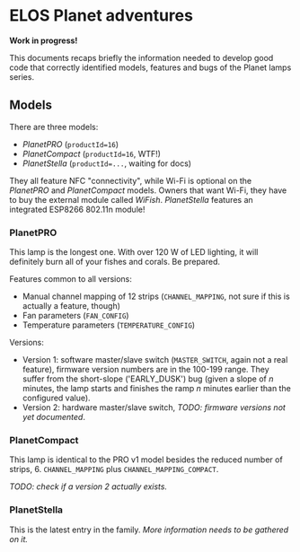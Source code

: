 # ELOS Planet adventures
**Work in progress!**

This documents recaps briefly the information needed to develop good code that correctly identified models, features and bugs of the Planet lamps series.

## Models
There are three models:

* *PlanetPRO* (`productId=16`)
* *PlanetCompact* (`productId=16`, WTF!)
* *PlanetStella* (`productId=...`, waiting for docs)

They all feature NFC "connectivity", while Wi-Fi is optional on the *PlanetPRO* and *PlanetCompact* models. Owners that want Wi-Fi, they have to buy the external module called *WiFish*. *PlanetStella* features an integrated ESP8266 802.11n module!

### PlanetPRO
This lamp is the longest one. With over 120 W of LED lighting, it will definitely burn all of your fishes and corals. Be prepared.

Features common to all versions:
* Manual channel mapping of 12 strips (`CHANNEL_MAPPING`, not sure if this is actually a feature, though)
* Fan parameters (`FAN_CONFIG`)
* Temperature parameters (`TEMPERATURE_CONFIG`)

Versions:
* Version 1: software master/slave switch (`MASTER_SWITCH`, again not a real feature), firmware version numbers are in the 100-199 range. They suffer from the short-slope ('EARLY_DUSK') bug (given a slope of *n* minutes, the lamp starts and finishes the ramp *n* minutes earlier than the configured value).
* Version 2: hardware master/slave switch, *TODO: firmware versions not yet documented*.

### PlanetCompact
This lamp is identical to the PRO v1 model besides the reduced number of strips, 6. `CHANNEL_MAPPING` plus `CHANNEL_MAPPING_COMPACT`.

*TODO: check if a version 2 actually exists.*

### PlanetStella
This is the latest entry in the family. *More information needs to be gathered on it.*
